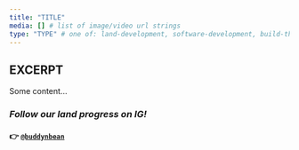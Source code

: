 ```yaml
---
title: "TITLE"
media: [] # list of image/video url strings
type: "TYPE" # one of: land-development, software-development, build-things, rant
---
```


## EXCERPT

Some content...

### _Follow our land progress on IG!_

#### 👉 [`@buddynbean`](https://instagram.com/buddynbean)
